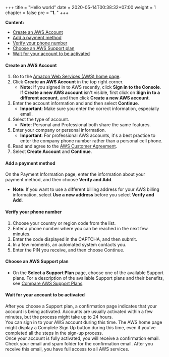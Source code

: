 +++
title = "Hello world"
date = 2020-05-14T00:38:32+07:00
weight = 1
chapter = false
pre = "<b>1. </b>"
+++


**Content:**
- [Create an AWS Account](#create-an-aws-account)
- [Add a payment method](#add-a-payment-method)
- [Verify your phone number](#verify-your-phone-number)
- [Choose an AWS Support plan](#choose-an-aws-support-plan)
- [Wait for your account to be activated](#wait-for-your-account-to-be-activated)

#### Create an AWS Account

1. Go to the [Amazon Web Services (AWS) home page](https://aws.amazon.com/).
2. Click **Create an AWS Account** in the top right corner. 
   - **Note:**  If you signed in to AWS recently, click **Sign in to the Console**. If **Create a new AWS account** isn't visible, first click on **Sign in to a different account**, and then click **Create a new AWS account**.
3. Enter the account information and and then select **Continue**. 
   - **Important**: Make sure you enter the correct information, especially email.
4. Select the type of account. 
   - **Note**: Personal and Professional both share the same features.
5. Enter your company or personal information.
   - **Important**: For professional AWS accounts, it's a best practice to enter the company phone number rather than a personal cell phone.
6. Read and agree to the [AWS Customer Agreement](https://aws.amazon.com/agreement/).
7. Select **Create Account** and **Continue**.

#### Add a payment method

On the Payment Information page, enter the information about your payment method, and then choose **Verify and Add**.
- **Note:** If you want to use a different billing address for your AWS billing information, select **Use a new address** before you select **Verify and Add**.

#### Verify your phone number
1. Choose your country or region code from the list.
2. Enter a phone number where you can be reached in the next few minutes.
3. Enter the code displayed in the CAPTCHA, and then submit.
4. In a few moments, an automated system contacts you.
5. Enter the PIN you receive, and then choose Continue.

#### Choose an AWS Support plan

- On the **Select a Support Plan** page, choose one of the available Support plans. For a description of the available Support plans and their benefits, see [Compare AWS Support Plans](https://aws.amazon.com/premiumsupport/plans/).

#### Wait for your account to be activated



After you choose a Support plan, a confirmation page indicates that your account is being activated. Accounts are usually activated within a few minutes, but the process might take up to 24 hours. \
You can sign in to your AWS account during this time. The AWS home page might display a Complete Sign Up button during this time, even if you've completed all the steps in the sign-up process. \
Once your account is fully activated, you will receive a confirmation email. Check your email and spam folder for the confirmation email. After you receive this email, you have full access to all AWS services.